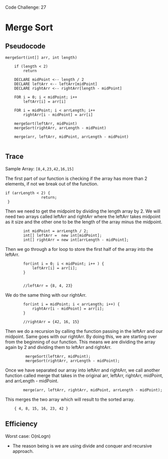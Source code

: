 
Code Challenge: 27


# Merge Sort

## Pseudocode

```
mergeSort(int[] arr, int length)

	if (length < 2) 
	    return

	DECLARE midPoint <-- length / 2
	DECLARE leftArr <-- leftArr[midPoint]
	DECLARE rightArr <-- rightArr[length - midPoint]

	FOR i = 0; i < midPoint; i++
		leftArr[i] = arr[i]
	
	FOR i = midPoint; i < arrLength; i++
		rightArr[i - midPoint] = arr[i]

	mergeSort(leftArr, midPoint)
	mergeSort(rightArr, arrLength - midPoint)

	merge(arr, leftArr, midPoint, arrLength - midPoint)
	
```

## Trace 
Sample Array: `[8,4,23,42,16,15]`


The first part of our function is checking if the array has more than 2 elements, if not we break out of the function.

    if (arrLength < 2) {
                    return;
     }


Then we need to get the midpoint by dividing the length array by 2. 
We will need two arrays called leftArr and rightArr where the leftArr takes midpoint as it size and the other one to be the length of the array minus the midpoint.

            int midPoint = arrLength / 2;
            int[] leftArr =  new int[midPoint];
            int[] rightArr = new int[arrLength - midPoint];

Then we go through a for loop to store the first half of the array into the leftArr.

            for(int i = 0; i < midPoint; i++ ) {
                leftArr[i] = arr[i];
            }
            
            
            //leftArr = {8, 4, 23}
            
We do the same thing with our rightArr.

            for(int i = midPoint; i < arrLength; i++) {
                rightArr[i - midPoint] = arr[i];
            }
        
            //rightArr = {42, 16, 15}
            
            
Then we do a recursion by calling the function passing in the leftArr and our midpoint. Same goes with our rightArr. By doing this, we are starting over from the beginning of our function. This means we are dividing the array again by 2 and dividing them to leftArr and rightArr.

             mergeSort(leftArr, midPoint);
             mergeSort(rightArr, arrLength - midPoint);
             
Once we have separated our array into leftArr and rightArr, we call another function called merge that takes in the original arr, leftArr, rightArr, midPoint, and arrLength - midPoint.

            merge(arr, leftArr, rightArr, midPoint, arrLength - midPoint);


This merges the two array which will result to the sorted array.

        { 4, 8, 15, 16, 23, 42 }

## Efficiency
Worst case: O(nLogn)
    
   * The reason being is we are using divide and conquer and recursive approach.
    

